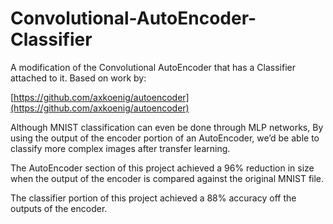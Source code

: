 # Convolutional-AutoEncoder-Classifier
 A modification of the Convolutional AutoEncoder that has a Classifier attached to it.
 Based on work by:

 [https://github.com/axkoenig/autoencoder](https://github.com/axkoenig/autoencoder)
 
 
Although MNIST classification can even be done through MLP networks, By using the output of the encoder portion of an AutoEncoder, we’d be able to classify more complex images after transfer learning.

The AutoEncoder section of this project achieved a 96% reduction in size when the output of the encoder is compared against the original MNIST file.

The classifier portion of this project achieved a 88% accuracy off the outputs of the encoder.